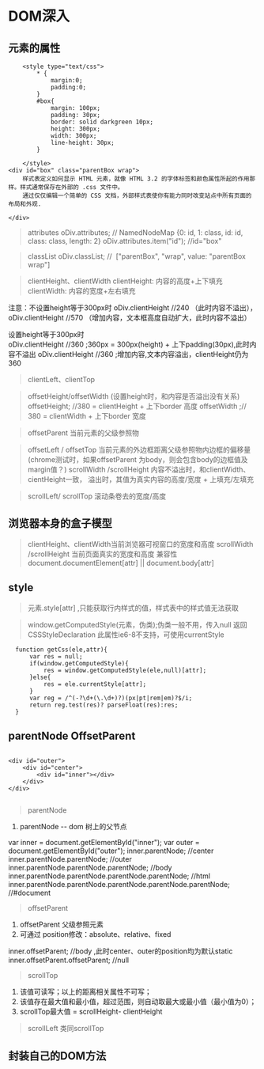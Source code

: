 # DOM深入

## 元素的属性

```
    <style type="text/css">
        * {
            margin:0;
            padding:0;
        }
        #box{
            margin: 100px;
            padding: 30px;
            border: solid darkgreen 10px;
            height: 300px;
            width: 300px;
            line-height: 30px;
        }
        
    </style>
<div id="box" class="parentBox wrap">
    样式表定义如何显示 HTML 元素，就像 HTML 3.2 的字体标签和颜色属性所起的作用那样。样式通常保存在外部的 .css 文件中。
    通过仅仅编辑一个简单的 CSS 文档，外部样式表使你有能力同时改变站点中所有页面的布局和外观.
    
</div>
```

> attributes
  oDiv.attributes; // NamedNodeMap {0: id, 1: class, id: id, class: class, length: 2}
  oDiv.attributes.item("id"); //id="box"

> classList
oDiv.classList; //  ["parentBox", "wrap", value: "parentBox wrap"]

> clientHeight、clientWidth
clientHeight: 内容的高度+上下填充
clientWidth: 内容的宽度+左右填充

注意：不设置height等于300px时
oDiv.clientHeight //240 （此时内容不溢出），
oDiv.clientHeight //570 （增加内容，文本框高度自动扩大，此时内容不溢出）

设置height等于300px时            
oDiv.clientHeight //360  ;360px = 300px(height) + 上下padding(30px),此时内容不溢出
oDiv.clientHeight //360  ;增加内容,文本内容溢出，clientHeight仍为360
            
> clientLeft、clientTop 



> offsetHeight/offsetWidth
  (设置height时，和内容是否溢出没有关系)
   offsetHeight; //380 = clientHeight + 上下border 高度
   offsetWidth ;// 380 = clientWidth + 上下border 宽度
   
> offsetParent 当前元素的父级参照物

> offsetLeft / offsetTop 当前元素的外边框距离父级参照物内边框的偏移量
  (chrome测试时，如果offsetParent 为body，则会包含body的边框值及margin值？)
> scrollWidth /scrollHeight
  > 内容不溢出时，和clientWidth、cientHeight一致，
  > 溢出时，其值为真实内容的高度/宽度 + 上填充/左填充

> scrollLeft/ scrollTop
  滚动条卷去的宽度/高度
  
## 浏览器本身的盒子模型

> clientHeight、clientWidth当前浏览器可视窗口的宽度和高度
> scrollWidth /scrollHeight 当前页面真实的宽度和高度
> 兼容性 document.documentElement[attr] || document.body[attr]

## style
> 元素.style[attr] ,只能获取行内样式的值，样式表中的样式值无法获取

> window.getComputedStyle(元素，伪类);伪类一般不用，传入null
  返回 CSSStyleDeclaration
  此属性ie6-8不支持，可使用currentStyle
  
```
  function getCss(ele,attr){
      var res = null;
      if(window.getComputedStyle){
          res = window.getComputedStyle(ele,null)[attr];
      }else{
          res = ele.currentStyle[attr];
      }
      var reg = /^(-?\d+(\.\d+)?)(px|pt|rem|em)?$/i;
      return reg.test(res)? parseFloat(res):res;
  }
```

## parentNode OffsetParent

```

<div id="outer">
    <div id="center">
        <div id="inner"></div>
    </div>
</div>


```

> parentNode
1. parentNode -- dom 树上的父节点

var inner = document.getElementById("inner");
var outer = document.getElementById("outer");
inner.parentNode; //center
inner.parentNode.parentNode; //outer
inner.parentNode.parentNode.parentNode; //body
inner.parentNode.parentNode.parentNode.parentNode; //html
inner.parentNode.parentNode.parentNode.parentNode.parentNode; //#document

> offsetParent
1. offsetParent 父级参照元素
2. 可通过 position修改：absolute、relative、fixed

inner.offsetParent; //body ,此时center、outer的position均为默认static
inner.offsetParent.offsetParent; //null

> scrollTop
 1. 该值可读写；以上的距离相关属性不可写；
 2. 该值存在最大值和最小值，超过范围，则自动取最大或最小值（最小值为0）；
 3. scrollTop最大值 = scrollHeight- clientHeight

> scrollLeft
 类同scrollTop
 
## 封装自己的DOM方法

